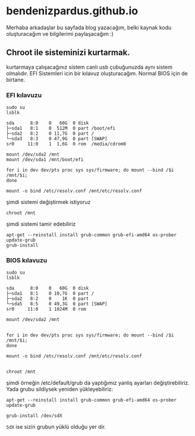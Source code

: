 # bendenizpardus.github.io


Merhaba arkadaşlar bu sayfada blog yazacağım, belki kaynak kodu oluşturacağım ve bilgilerimi paylaşacağım :)


## Chroot ile sisteminizi kurtarmak.

kurtarmaya çalışacağınız sistem canlı usb çubuğunuzda aynı sistem olmalıdır. EFI Sistemleri icin bir kılavuz oluşturacağım. Normal BIOS için de birtane.


### EFI kılavuzu
```
sudo su
lsblk 
```

```
sda      8:0    0   60G  0 disk 
├─sda1   8:1    0  512M  0 part /boot/efi
├─sda2   8:2    0 11,7G  0 part /
└─sda3   8:3    0 47,9G  0 part [SWAP]
sr0     11:0    1  1,6G  0 rom  /media/cdrom0

```


```
mount /dev/sda2 /mnt
mount /dev/sda1 /mnt/boot/efi
```

```
for i in dev dev/pts proc sys sys/firmware; do mount --bind /$i /mnt/$i;
done
```

```
mount -o bind /etc/resolv.conf /mnt/etc/resolv.conf
```
şimdi sistemi değiştirmek istiyoruz



```
chroot /mnt
```
şimdi sistemi tamir edebiliriz

```
apt-get --reinstall install grub-common grub-efi-amd64 os-prober
update-grub
grub-install
```

### BIOS kılavuzu

```
sudo su
lsblk
```


```
sda      8:0    0   60G  0 disk 
├─sda1   8:1    0 10,7G  0 part /
├─sda2   8:2    0    1K  0 part 
└─sda5   8:5    0 49,3G  0 part [SWAP]
sr0     11:0    1 1024M  0 rom  
```



```
mount /dev/sda2 /mnt


for i in dev dev/pts proc sys sys/firmware; do mount --bind /$i /mnt/$i;
done

mount -o bind /etc/resolv.conf /mnt/etc/resolv.conf


chroot /mnt
```
şimdi örneğin /etc/default/grub da yaptığımız yanlış ayarları değiştirebiliriz.
Yada grubu sildiysek yeniden yükleyebiliriz:

```
apt-get --reinstall install grub-common grub-efi-amd64 os-prober
update-grub

```


```
grub-install /dev/sdX
```
`SdX` ise sizin grubun yüklü olduğu yer dir.
